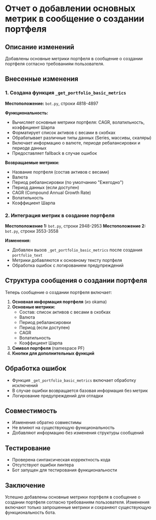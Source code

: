 # Отчет о добавлении основных метрик в сообщение о создании портфеля

## Описание изменений

Добавлены основные метрики портфеля в сообщение о создании портфеля согласно требованиям пользователя.

## Внесенные изменения

### 1. Создана функция `_get_portfolio_basic_metrics`

**Местоположение:** `bot.py`, строки 4818-4897

**Функциональность:**
- Вычисляет основные метрики портфеля: CAGR, волатильность, коэффициент Шарпа
- Форматирует список активов с весами в скобках
- Обрабатывает различные типы данных (Series, массивы, скаляры)
- Включает информацию о валюте, периоде ребалансировки и периоде данных
- Предоставляет fallback в случае ошибок

**Возвращаемые метрики:**
- Название портфеля (состав активов с весами)
- Валюта
- Период ребалансировки (по умолчанию "Ежегодно")
- Период данных (если доступен)
- CAGR (Compound Annual Growth Rate)
- Волатильность
- Коэффициент Шарпа

### 2. Интеграция метрик в создание портфеля

**Местоположение 1:** `bot.py`, строки 2948-2953
**Местоположение 2:** `bot.py`, строки 3553-3558

**Изменения:**
- Добавлен вызов `_get_portfolio_basic_metrics` после создания `portfolio_text`
- Метрики добавляются к основному тексту портфеля
- Обработка ошибок с логированием предупреждений

## Структура сообщения о создании портфеля

Теперь сообщение о создании портфеля включает:

1. **Основная информация портфеля** (из okama)
2. **Основные метрики:**
   - Состав: список активов с весами в скобках
   - Валюта
   - Период ребалансировки
   - Период (если доступен)
   - CAGR
   - Волатильность
   - Коэффициент Шарпа
3. **Символ портфеля** (namespace PF)
4. **Кнопки для дополнительных функций**

## Обработка ошибок

- Функция `_get_portfolio_basic_metrics` включает обработку исключений
- В случае ошибки возвращается базовая информация без метрик
- Логирование предупреждений для отладки

## Совместимость

- Изменения обратно совместимы
- Не влияют на существующую функциональность
- Добавляют информацию без изменения структуры сообщений

## Тестирование

- Проверена синтаксическая корректность кода
- Отсутствуют ошибки линтера
- Бот запущен для тестирования функциональности

## Заключение

Успешно добавлены основные метрики портфеля в сообщение о создании портфеля согласно требованиям пользователя. Изменения включают только запрошенные метрики и сохраняют существующую функциональность бота.
